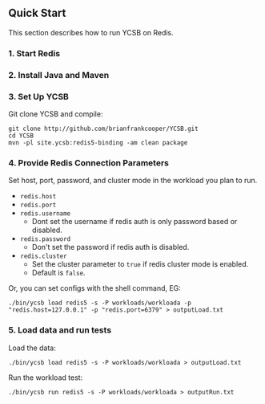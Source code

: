 <!--
Copyright (c) 2014 - 2015 YCSB contributors. All rights reserved.

Licensed under the Apache License, Version 2.0 (the "License"); you
may not use this file except in compliance with the License. You
may obtain a copy of the License at

http://www.apache.org/licenses/LICENSE-2.0

Unless required by applicable law or agreed to in writing, software
distributed under the License is distributed on an "AS IS" BASIS,
WITHOUT WARRANTIES OR CONDITIONS OF ANY KIND, either express or
implied. See the License for the specific language governing
permissions and limitations under the License. See accompanying
LICENSE file.
-->

## Quick Start

This section describes how to run YCSB on Redis. 

### 1. Start Redis

### 2. Install Java and Maven

### 3. Set Up YCSB

Git clone YCSB and compile:

    git clone http://github.com/brianfrankcooper/YCSB.git
    cd YCSB
    mvn -pl site.ycsb:redis5-binding -am clean package

### 4. Provide Redis Connection Parameters
    
Set host, port, password, and cluster mode in the workload you plan to run. 

- `redis.host`
- `redis.port`
- `redis.username`
  * Dont set the username if redis auth is only password based or disabled.
- `redis.password`
  * Don't set the password if redis auth is disabled.
- `redis.cluster`
  * Set the cluster parameter to `true` if redis cluster mode is enabled.
  * Default is `false`.

Or, you can set configs with the shell command, EG:

    ./bin/ycsb load redis5 -s -P workloads/workloada -p "redis.host=127.0.0.1" -p "redis.port=6379" > outputLoad.txt

### 5. Load data and run tests

Load the data:

    ./bin/ycsb load redis5 -s -P workloads/workloada > outputLoad.txt

Run the workload test:

    ./bin/ycsb run redis5 -s -P workloads/workloada > outputRun.txt

